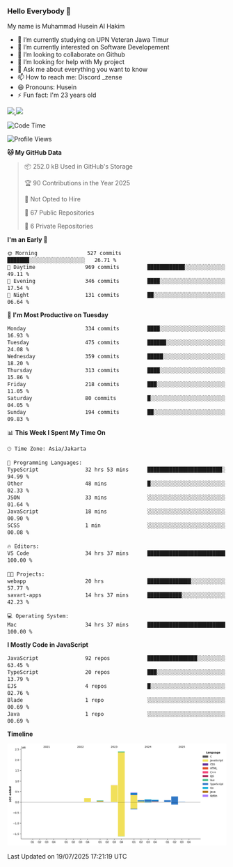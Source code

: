 ### Hello Everybody 👋

My name is Muhammad Husein Al Hakim

- 🔭 I’m currently studying on UPN Veteran Jawa Timur
- 🌱 I’m currently interested on Software Developement
- 👯 I’m looking to collaborate on Github
- 🤔 I’m looking for help with My project
- 💬 Ask me about everything you want to know
- 📫 How to reach me: Discord _zense
- 😄 Pronouns: Husein
- ⚡ Fun fact: I'm 23 years old

<p align="left">
<a href="https://github.com/huseinhq">
  <img height="180em" src="https://github-readme-stats-eight-theta.vercel.app/api?username=huseinhq&show_icons=true&theme=algolia&include_all_commits=true&count_private=true"/>
  <img height="180em" src="https://github-readme-stats-eight-theta.vercel.app/api/top-langs/?username=huseinhq&layout=compact&langs_count=8&theme=algolia"/>
</a>
</p>

<!--START_SECTION:waka-->
![Code Time](http://img.shields.io/badge/Code%20Time-2%2C414%20hrs%2051%20mins-blue)

![Profile Views](http://img.shields.io/badge/Profile%20Views-17-blue)

**🐱 My GitHub Data** 

> 📦 252.0 kB Used in GitHub's Storage 
 > 
> 🏆 90 Contributions in the Year 2025
 > 
> 🚫 Not Opted to Hire
 > 
> 📜 67 Public Repositories 
 > 
> 🔑 6 Private Repositories 
 > 
**I'm an Early 🐤** 

```text
🌞 Morning                527 commits         ███████░░░░░░░░░░░░░░░░░░   26.71 % 
🌆 Daytime                969 commits         ████████████░░░░░░░░░░░░░   49.11 % 
🌃 Evening                346 commits         ████░░░░░░░░░░░░░░░░░░░░░   17.54 % 
🌙 Night                  131 commits         ██░░░░░░░░░░░░░░░░░░░░░░░   06.64 % 
```
📅 **I'm Most Productive on Tuesday** 

```text
Monday                   334 commits         ████░░░░░░░░░░░░░░░░░░░░░   16.93 % 
Tuesday                  475 commits         ██████░░░░░░░░░░░░░░░░░░░   24.08 % 
Wednesday                359 commits         █████░░░░░░░░░░░░░░░░░░░░   18.20 % 
Thursday                 313 commits         ████░░░░░░░░░░░░░░░░░░░░░   15.86 % 
Friday                   218 commits         ███░░░░░░░░░░░░░░░░░░░░░░   11.05 % 
Saturday                 80 commits          █░░░░░░░░░░░░░░░░░░░░░░░░   04.05 % 
Sunday                   194 commits         ██░░░░░░░░░░░░░░░░░░░░░░░   09.83 % 
```


📊 **This Week I Spent My Time On** 

```text
🕑︎ Time Zone: Asia/Jakarta

💬 Programming Languages: 
TypeScript               32 hrs 53 mins      ████████████████████████░   94.99 % 
Other                    48 mins             █░░░░░░░░░░░░░░░░░░░░░░░░   02.33 % 
JSON                     33 mins             ░░░░░░░░░░░░░░░░░░░░░░░░░   01.64 % 
JavaScript               18 mins             ░░░░░░░░░░░░░░░░░░░░░░░░░   00.90 % 
SCSS                     1 min               ░░░░░░░░░░░░░░░░░░░░░░░░░   00.08 % 

🔥 Editors: 
VS Code                  34 hrs 37 mins      █████████████████████████   100.00 % 

🐱‍💻 Projects: 
webapp                   20 hrs              ██████████████░░░░░░░░░░░   57.77 % 
savart-apps              14 hrs 37 mins      ███████████░░░░░░░░░░░░░░   42.23 % 

💻 Operating System: 
Mac                      34 hrs 37 mins      █████████████████████████   100.00 % 
```

**I Mostly Code in JavaScript** 

```text
JavaScript               92 repos            ████████████████░░░░░░░░░   63.45 % 
TypeScript               20 repos            ███░░░░░░░░░░░░░░░░░░░░░░   13.79 % 
EJS                      4 repos             █░░░░░░░░░░░░░░░░░░░░░░░░   02.76 % 
Blade                    1 repo              ░░░░░░░░░░░░░░░░░░░░░░░░░   00.69 % 
Java                     1 repo              ░░░░░░░░░░░░░░░░░░░░░░░░░   00.69 % 
```



**Timeline**

![Lines of Code chart](https://raw.githubusercontent.com/HuseinHQ/HuseinHQ/main/assets/bar_graph.png)


 Last Updated on 19/07/2025 17:21:19 UTC
<!--END_SECTION:waka-->
